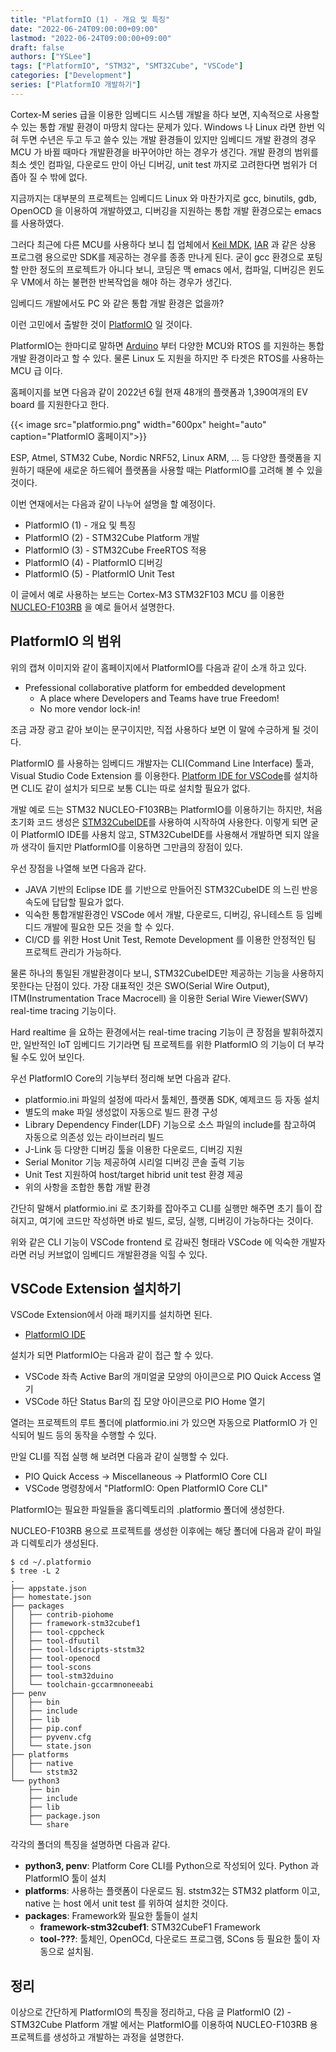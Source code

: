```yaml
---
title: "PlatformIO (1) - 개요 및 특징"
date: "2022-06-24T09:00:00+09:00"
lastmod: "2022-06-24T09:00:00+09:00"
draft: false
authors: ["YSLee"]
tags: ["PlatformIO", "STM32", "SMT32Cube", "VSCode"]
categories: ["Development"]
series: ["PlatformIO 개발하기"]
---
```


Cortex-M series 급을 이용한 임베디드 시스템 개발을 하다 보면, 지속적으로 사용할 수 있는 통합 개발 환경이 마땅치 않다는 문제가 있다.
Windows 나 Linux 라면 한번 익혀 두면 수년은 두고 두고 쓸수 있는 개발 환경들이 있지만 임베디드 개발 환경의 경우 MCU 가 바뀔 때마다 개발환경을 바꾸어야만 하는 경우가 생긴다. 
개발 환경의 범위를 최소 셋인 컴파일, 다운로드 만이 아닌 디버깅, unit test 까지로 고려한다면 범위가 더 좁아 질 수 밖에 없다. 

지금까지는 대부분의 프로젝트는 임베디드 Linux 와 마찬가지로 gcc, binutils, gdb, OpenOCD 을 이용하여 개발하였고, 디버깅을 지원하는 통합 개발 환경으로는 emacs를 사용하였다. 

그러다 최근에 다른 MCU를 사용하다 보니 칩 업체에서 [Keil MDK](https://www2.keil.com/mdk5), [IAR](https://www.iar.com/kr/products/architectures/arm/) 과 같은 상용 프로그램 용으로만 SDK를 제공하는 경우를 종종 만나게 된다. 굳이 gcc 환경으로 포팅할 만한 정도의 프로젝트가 아니다 보니, 코딩은 맥 emacs 에서, 컴파일, 디버깅은 윈도우 VM에서 하는 불편한 반복작업을 해야 하는 경우가 생긴다.

임베디드 개발에서도 PC 와 같은 통합 개발 환경은 없을까?

이런 고민에서 출발한 것이 [PlatformIO](https://platformio.org/) 일 것이다. 

PlatformIO는 한마디로 말하면 [Arduino](https://www.arduino.cc) 부터 다양한 MCU와 RTOS 를 지원하는 통합 개발 환경이라고 할 수 있다. 
물론 Linux 도 지원을 하지만 주 타겟은 RTOS를 사용하는 MCU 급 이다.

홈페이지를 보면 다음과 같이 2022년 6월 현재 48개의 플랫폼과 1,390여개의 EV board 를 지원한다고 한다.

{{< image src="platformio.png" width="600px" height="auto" caption="PlatformIO 홈페이지">}}

ESP, Atmel, STM32 Cube, Nordic NRF52, Linux ARM, ... 등 다양한 플랫폼을 지원하기 때문에 새로운 하드웨어 플랫폼을 사용할 때는 PlatformIO를 고려해 볼 수 있을 것이다.

이번 연재에서는 다음과 같이 나누어 설명을 할 예정이다. 

- PlatformIO (1) - 개요 및 특징
- PlatformIO (2) - STM32Cube Platform 개발
- PlatformIO (3) - STM32Cube FreeRTOS 적용
- PlatformIO (4) - PlatformIO 디버깅 
- PlatformIO (5) - PlatformIO Unit Test

이 글에서 예로 사용하는 보드는 Cortex-M3 STM32F103 MCU 를 이용한 [NUCLEO-F103RB](https://www.st.com/en/evaluation-tools/nucleo-f103rb.html) 을 예로 들어서 설명한다. 

## PlatformIO 의 범위

위의 캡쳐 이미지와 같이 홈페이지에서 PlatformIO를 다음과 같이 소개 하고 있다. 

- Prefessional collaborative platform for embedded development
    - A place where Developers and Teams have true Freedom!
    - No more vendor lock-in!

조금 과장 광고 같아 보이는 문구이지만, 직접 사용하다 보면 이 말에 수긍하게 될 것이다.

PlatformIO 를 사용하는 임베디드 개발자는 CLI(Command Line Interface) 툴과, Visual Studio Code Extension 를 이용한다. 
[Platform IDE for VSCode](https://platformio.org/install/ide?install=vscode)를 설치하면 CLI도 같이 설치가 되므로 보통 CLI는 따로 설치할 필요가 없다. 

개발 예로 드는 STM32 NUCLEO-F103RB는 PlatformIO를 이용하기는 하지만, 처음 초기화 코드 생성은 [STM32CubeIDE](https://www.st.com/en/development-tools/stm32cubeide.html)를 사용하여 시작하여 사용한다.
이렇게 되면 굳이 PlatformIO IDE를 사용치 않고, STM32CubeIDE를 사용해서 개발하면 되지 않을까 생각이 들지만 PlatformIO를 이용하면 그만큼의 장점이 있다. 

우선 장점을 나열해 보면 다음과 같다. 

- JAVA 기반의 Eclipse IDE 를 기반으로 만들어진 STM32CubeIDE 의 느린 반응 속도에 답답할 필요가 없다. 
- 익숙한 통합개발환경인 VSCode 에서 개발, 다운로드, 디버깅, 유니테스트 등 임베디드 개발에 필요한 모든 것을 할 수 있다.
- CI/CD 를 위한 Host Unit Test, Remote Development 를 이용한 안정적인 팀 프로젝트 관리가 가능하다. 

물론 하나의 통일된 개발환경이다 보니, STM32CubeIDE만 제공하는 기능을 사용하지 못한다는 단점이 있다. 
가장 대표적인 것은 SWO(Serial Wire Output), ITM(Instrumentation Trace Macrocell) 을 이용한 Serial Wire Viewer(SWV) real-time tracing 기능이다.

Hard realtime 을 요하는 환경에서는 real-time tracing 기능이 큰 장점을 발휘하겠지만, 
일반적인 IoT 임베디드 기기라면 팀 프로젝트를 위한 PlatformIO 의 기능이 더 부각될 수도 있어 보인다.

우선 PlatformIO Core의 기능부터 정리해 보면 다음과 같다.

- platformio.ini 파일의 설정에 따라서 툴체인, 플랫폼 SDK, 예제코드 등 자동 설치
- 별도의 make 파일 생성없이 자동으로 빌드 환경 구성
- Library Dependency Finder(LDF) 기능으로 소스 파일의 include를 참고하여 자동으로 의존성 있는 라이브러리 빌드
- J-Link 등 다양한 디버깅 툴을 이용한 다운로드, 디버깅 지원
- Serial Monitor 기능 제공하여 시리얼 디버깅 콘솔 출력 기능
- Unit Test 지원하여 host/target hibrid unit test 환경 제공 
- 위의 사항을 조합한 통합 개발 환경

간단히 말해서 platformio.ini 로 초기화를 잡아주고 CLI를 실행만 해주면 초기 틀이 잡혀지고, 
여기에 코드만 작성하면 바로 빌드, 로딩, 실행, 디버깅이 가능하다는 것이다. 

위와 같은 CLI 기능이 VSCode frontend 로 감싸진 형태라 VSCode 에 익숙한 개발자라면 러닝 커브없이 임베디드 개발환경을 익힐 수 있다.

## VSCode Extension 설치하기

VSCode Extension에서 아래 패키지를 설치하면 된다.

- [PlatformIO IDE](https://marketplace.visualstudio.com/items?itemName=platformio.platformio-ide)

설치가 되면 PlatformIO는 다음과 같이 접근 할 수 있다. 

- VSCode 좌측 Active Bar의 개미얼굴 모양의 아이콘으로 PIO Quick Access 열기
- VSCode 하단 Status Bar의 집 모양 아이콘으로 PIO Home 열기

열려는 프로젝트의 루트 폴더에 platformio.ini 가 있으면 자동으로 PlatformIO 가 인식되어 빌드 등의 동작을 수행할 수 있다.

만일 CLI를 직접 실행 해 보려면 다음과 같이 실행할 수 있다.

- PIO Quick Access -> Miscellaneous -> PlatformIO Core CLI
- VSCode 명령창에서 "PlatformIO: Open PlatformIO Core CLI"

PlatformIO는 필요한 파일들을 홈디렉토리의 .platformio 폴더에 생성한다. 

NUCLEO-F103RB 용으로 프로젝트를 생성한 이후에는 해당 폴더에 다음과 같이 파일과 디렉토리가 생성된다. 

```shell
$ cd ~/.platformio
$ tree -L 2
.
├── appstate.json
├── homestate.json
├── packages
│   ├── contrib-piohome
│   ├── framework-stm32cubef1
│   ├── tool-cppcheck
│   ├── tool-dfuutil
│   ├── tool-ldscripts-ststm32
│   ├── tool-openocd
│   ├── tool-scons
│   ├── tool-stm32duino
│   └── toolchain-gccarmnoneeabi
├── penv
│   ├── bin
│   ├── include
│   ├── lib
│   ├── pip.conf
│   ├── pyvenv.cfg
│   └── state.json
├── platforms
│   ├── native
│   └── ststm32
└── python3
    ├── bin
    ├── include
    ├── lib
    ├── package.json
    └── share
```

각각의 폴더의 특징을 설명하면 다음과 같다.

- **python3, penv**: Platform Core CLI를 Python으로 작성되어 있다. Python 과 PlatformIO 툴이 설치
- **platforms**: 사용하는 플랫폼이 다운로드 됨. ststm32는 STM32 platform 이고, native 는 host 에서 unit test 를 위하여 설치한 것이다.
- **packages**: Framework와 필요한 툴들이 설치 
    - **framework-stm32cubef1**: STM32CubeF1 Framework 
    - **tool-???**: 툴체인, OpenOCd, 다운로드 프로그램, SCons 등 필요한 툴이 자동으로 설치됨.

## 정리

이상으로 간단하게 PlatformIO의 특징을 정리하고, 
다음 글 PlatformIO (2) - STM32Cube Platform 개발 에서는 PlatformIO를 이용하여 NUCLEO-F103RB 용 프로젝트를 생성하고 개발하는 과정을 설명한다.